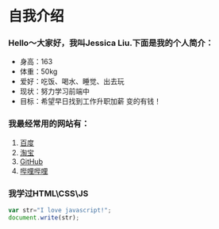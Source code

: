 # 自我介绍

### Hello～大家好，我叫Jessica Liu.下面是我的个人简介：
* 身高：163
* 体重：50kg
* 爱好：吃饭、喝水、睡觉、出去玩
* 现状：努力学习前端中
* 目标：希望早日找到工作升职加薪 变的有钱！


### 我最经常用的网站有：
1. [百度](https://www.baidu.com)
2. [淘宝](https://www.taobao.com)
3. [GitHub](https://github.com/)
4. [哔哩哔哩](https://www.bilibili.com/)


### 我学过HTML\CSS\JS

```javascript
var str="I love javascript!";
document.write(str);
```

